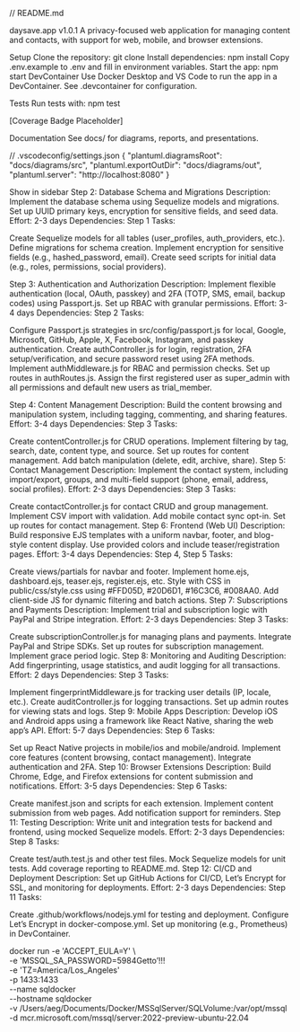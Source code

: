 // README.md

daysave.app v1.0.1
A privacy-focused web application for managing content and contacts, with support for web, mobile, and browser extensions.

Setup
Clone the repository: git clone <repo-url>
Install dependencies: npm install
Copy .env.example to .env and fill in environment variables.
Start the app: npm start
DevContainer
Use Docker Desktop and VS Code to run the app in a DevContainer. See .devcontainer for configuration.

Tests
Run tests with: npm test

[Coverage Badge Placeholder]

Documentation
See docs/ for diagrams, reports, and presentations.

// .vscodeconfig/settings.json
{
"plantuml.diagramsRoot": "docs/diagrams/src",
"plantuml.exportOutDir": "docs/diagrams/out",
"plantuml.server": "http://localhost:8080"
}

Show in sidebar
Step 2: Database Schema and Migrations
Description: Implement the database schema using Sequelize models and migrations. Set up UUID primary keys, encryption for sensitive fields, and seed data.
Effort: 2-3 days
Dependencies: Step 1
Tasks:

Create Sequelize models for all tables (user_profiles, auth_providers, etc.).
Define migrations for schema creation.
Implement encryption for sensitive fields (e.g., hashed_password, email).
Create seed scripts for initial data (e.g., roles, permissions, social providers).

Step 3: Authentication and Authorization
Description: Implement flexible authentication (local, OAuth, passkey) and 2FA (TOTP, SMS, email, backup codes) using Passport.js. Set up RBAC with granular permissions.
Effort: 3-4 days
Dependencies: Step 2
Tasks:

Configure Passport.js strategies in src/config/passport.js for local, Google, Microsoft, GitHub, Apple, X, Facebook, Instagram, and passkey authentication.
Create authController.js for login, registration, 2FA setup/verification, and secure password reset using 2FA methods.
Implement authMiddleware.js for RBAC and permission checks.
Set up routes in authRoutes.js.
Assign the first registered user as super_admin with all permissions and default new users as trial_member.


Step 4: Content Management
Description: Build the content browsing and manipulation system, including tagging, commenting, and sharing features.
Effort: 3-4 days
Dependencies: Step 3
Tasks:

Create contentController.js for CRUD operations.
Implement filtering by tag, search, date, content type, and source.
Set up routes for content management.
Add batch manipulation (delete, edit, archive, share).
Step 5: Contact Management
Description: Implement the contact system, including import/export, groups, and multi-field support (phone, email, address, social profiles).
Effort: 2-3 days
Dependencies: Step 3
Tasks:

Create contactController.js for contact CRUD and group management.
Implement CSV import with validation.
Add mobile contact sync opt-in.
Set up routes for contact management.
Step 6: Frontend (Web UI)
Description: Build responsive EJS templates with a uniform navbar, footer, and blog-style content display. Use provided colors and include teaser/registration pages.
Effort: 3-4 days
Dependencies: Step 4, Step 5
Tasks:

Create views/partials for navbar and footer.
Implement home.ejs, dashboard.ejs, teaser.ejs, register.ejs, etc.
Style with CSS in public/css/style.css using #FFD05D, #20D6D1, #16C3C6, #008AA0.
Add client-side JS for dynamic filtering and batch actions.
Step 7: Subscriptions and Payments
Description: Implement trial and subscription logic with PayPal and Stripe integration.
Effort: 2-3 days
Dependencies: Step 3
Tasks:

Create subscriptionController.js for managing plans and payments.
Integrate PayPal and Stripe SDKs.
Set up routes for subscription management.
Implement grace period logic.
Step 8: Monitoring and Auditing
Description: Add fingerprinting, usage statistics, and audit logging for all transactions.
Effort: 2 days
Dependencies: Step 3
Tasks:

Implement fingerprintMiddleware.js for tracking user details (IP, locale, etc.).
Create auditController.js for logging transactions.
Set up admin routes for viewing stats and logs.
Step 9: Mobile Apps
Description: Develop iOS and Android apps using a framework like React Native, sharing the web app’s API.
Effort: 5-7 days
Dependencies: Step 6
Tasks:

Set up React Native projects in mobile/ios and mobile/android.
Implement core features (content browsing, contact management).
Integrate authentication and 2FA.
Step 10: Browser Extensions
Description: Build Chrome, Edge, and Firefox extensions for content submission and notifications.
Effort: 3-5 days
Dependencies: Step 6
Tasks:

Create manifest.json and scripts for each extension.
Implement content submission from web pages.
Add notification support for reminders.
Step 11: Testing
Description: Write unit and integration tests for backend and frontend, using mocked Sequelize models.
Effort: 2-3 days
Dependencies: Step 8
Tasks:

Create test/auth.test.js and other test files.
Mock Sequelize models for unit tests.
Add coverage reporting to README.md.
Step 12: CI/CD and Deployment
Description: Set up GitHub Actions for CI/CD, Let’s Encrypt for SSL, and monitoring for deployments.
Effort: 2-3 days
Dependencies: Step 11
Tasks:

Create .github/workflows/nodejs.yml for testing and deployment.
Configure Let’s Encrypt in docker-compose.yml.
Set up monitoring (e.g., Prometheus) in DevContainer.



docker run -e 'ACCEPT_EULA=Y' \       
-e 'MSSQL_SA_PASSWORD=5984Getto’!!! \
-e 'TZ=America/Los_Angeles' \
-p 1433:1433 \
--name sqldocker \
--hostname sqldocker \
-v /Users/aeg/Documents/Docker/MSSqlServer/SQLVolume:/var/opt/mssql \
-d mcr.microsoft.com/mssql/server:2022-preview-ubuntu-22.04